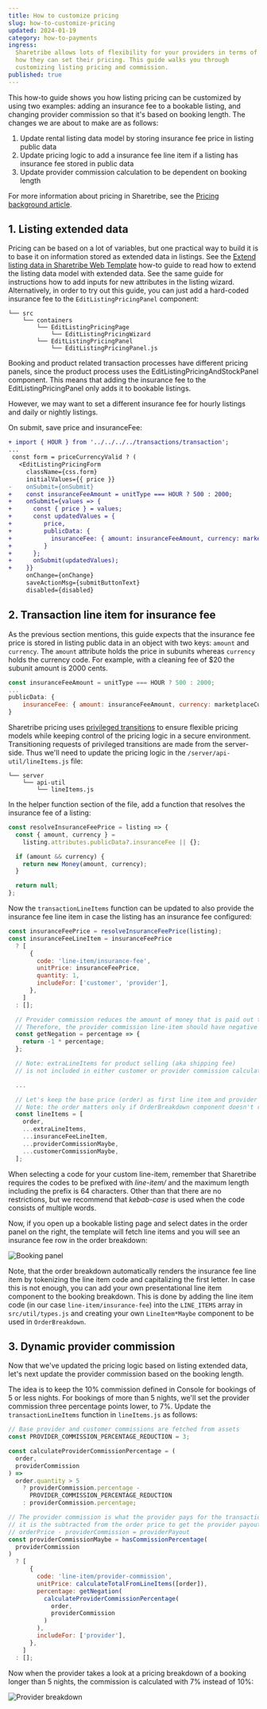 ```yaml
---
title: How to customize pricing
slug: how-to-customize-pricing
updated: 2024-01-19
category: how-to-payments
ingress:
  Sharetribe allows lots of flexibility for your providers in terms of
  how they can set their pricing. This guide walks you through
  customizing listing pricing and commission.
published: true
---
```


This how-to guide shows you how listing pricing can be customized by
using two examples: adding an insurance fee to a bookable listing, and
changing provider commission so that it's based on booking length. The
changes we are about to make are as follows:

1. Update rental listing data model by storing insurance fee price in
   listing public data
2. Update pricing logic to add a insurance fee line item if a listing
   has insurance fee stored in public data
3. Update provider commission calculation to be dependent on booking
   length

For more information about pricing in Sharetribe, see the
[Pricing background article](/concepts/pricing/).

## 1. Listing extended data

Pricing can be based on a lot of variables, but one practical way to
build it is to base it on information stored as extended data in
listings. See the
[Extend listing data in Sharetribe Web Template](/how-to/extend-listing-data-in-template/)
how-to guide to read how to extend the listing data model with extended
data. See the same guide for instructions how to add inputs for new
attributes in the listing wizard. Alternatively, in order to try out
this guide, you can just add a hard-coded insurance fee to the
`EditListingPricingPanel` component:

```shell
└── src
    └── containers
        └── EditListingPricingPage
            └── EditListingPricingWizard
        └── EditListingPricingPanel
            └── EditListingPricingPanel.js
```

Booking and product related transaction processes have different pricing
panels, since the product process uses the
EditListingPricingAndStockPanel component. This means that adding the
insurance fee to the EditListingPricingPanel only adds it to bookable
listings.

However, we may want to set a different insurance fee for hourly
listings and daily or nightly listings.

On submit, save price and insuranceFee:

```diff
+ import { HOUR } from '../../../../transactions/transaction';
...
 const form = priceCurrencyValid ? (
   <EditListingPricingForm
     className={css.form}
     initialValues={{ price }}
-    onSubmit={onSubmit}
+    const insuranceFeeAmount = unitType === HOUR ? 500 : 2000;
+    onSubmit={values => {
+      const { price } = values;
+      const updatedValues = {
+         price,
+         publicData: {
+           insuranceFee: { amount: insuranceFeeAmount, currency: marketplaceCurrency },
+         }
+      };
+      onSubmit(updatedValues);
+    }}
     onChange={onChange}
     saveActionMsg={submitButtonText}
     disabled={disabled}
```

## 2. Transaction line item for insurance fee

As the previous section mentions, this guide expects that the insurance
fee price is stored in listing public data in an object with two keys:
`amount` and `currency`. The `amount` attribute holds the price in
subunits whereas `currency` holds the currency code. For example, with a
cleaning fee of \$20 the subunit amount is 2000 cents.

```js
const insuranceFeeAmount = unitType === HOUR ? 500 : 2000;
...
publicData: {
    insuranceFee: { amount: insuranceFeeAmount, currency: marketplaceCurrency },
}
```

Sharetribe pricing uses
[privileged transitions](/concepts/privileged-transitions/) to ensure
flexible pricing models while keeping control of the pricing logic in a
secure environment. Transitioning requests of privileged transitions are
made from the server-side. Thus we'll need to update the pricing logic
in the `/server/api-util/lineItems.js` file:

```shell
└── server
    └── api-util
        └── lineItems.js
```

In the helper function section of the file, add a function that resolves
the insurance fee of a listing:

```js
const resolveInsuranceFeePrice = listing => {
  const { amount, currency } =
    listing.attributes.publicData?.insuranceFee || {};

  if (amount && currency) {
    return new Money(amount, currency);
  }

  return null;
};
```

Now the `transactionLineItems` function can be updated to also provide
the insurance fee line item in case the listing has an insurance fee
configured:

```js
const insuranceFeePrice = resolveInsuranceFeePrice(listing);
const insuranceFeeLineItem = insuranceFeePrice
  ? [
      {
        code: 'line-item/insurance-fee',
        unitPrice: insuranceFeePrice,
        quantity: 1,
        includeFor: ['customer', 'provider'],
      },
    ]
  : [];

  // Provider commission reduces the amount of money that is paid out to provider.
  // Therefore, the provider commission line-item should have negative effect to the payout total.
  const getNegation = percentage => {
    return -1 * percentage;
  };

  // Note: extraLineItems for product selling (aka shipping fee)
  // is not included in either customer or provider commission calculation.

  ...

  // Let's keep the base price (order) as first line item and provider and customer commissions as last.
  // Note: the order matters only if OrderBreakdown component doesn't recognize line-item.
  const lineItems = [
    order,
    ...extraLineItems,
    ...insuranceFeeLineItem,
    ...providerCommissionMaybe,
    ...customerCommissionMaybe,
  ];
```

<info>

When selecting a code for your custom line-item, remember that
Sharetribe requires the codes to be prefixed with _line-item/_ and the
maximum length including the prefix is 64 characters. Other than that
there are no restrictions, but we recommend that _kebab-case_ is used
when the code consists of multiple words.

</info>

Now, if you open up a bookable listing page and select dates in the
order panel on the right, the template will fetch line items and you
will see an insurance fee row in the order breakdown:

![Booking panel](booking-panel.png)

Note, that the order breakdown automatically renders the insurance fee
line item by tokenizing the line item code and capitalizing the first
letter. In case this is not enough, you can add your own presentational
line item component to the booking breakdown. This is done by adding the
line item code (in our case `line-item/insurance-fee`) into the
`LINE_ITEMS` array in `src/util/types.js` and creating your own
`LineItem*Maybe` component to be used in `OrderBreakdown`.

## 3. Dynamic provider commission

Now that we've updated the pricing logic based on listing extended data,
let's next update the provider commission based on the booking length.

The idea is to keep the 10% commission defined in Console for bookings
of 5 or less nights. For bookings of more than 5 nights, we'll set the
provider commission three percentage points lower, to 7%. Update the
`transactionLineItems` function in `lineItems.js` as follows:

```jsx
// Base provider and customer commissions are fetched from assets
const PROVIDER_COMMISSION_PERCENTAGE_REDUCTION = 3;

const calculateProviderCommissionPercentage = (
  order,
  providerCommission
) =>
  order.quantity > 5
    ? providerCommission.percentage -
      PROVIDER_COMMISSION_PERCENTAGE_REDUCTION
    : providerCommission.percentage;
```

```jsx
// The provider commission is what the provider pays for the transaction, and
// it is the subtracted from the order price to get the provider payout:
// orderPrice - providerCommission = providerPayout
const providerCommissionMaybe = hasCommissionPercentage(
  providerCommission
)
  ? [
      {
        code: 'line-item/provider-commission',
        unitPrice: calculateTotalFromLineItems([order]),
        percentage: getNegation(
          calculateProviderCommissionPercentage(
            order,
            providerCommission
          )
        ),
        includeFor: ['provider'],
      },
    ]
  : [];
```

Now when the provider takes a look at a pricing breakdown of a booking
longer than 5 nights, the commission is calculated with 7% instead of
10%:

![Provider breakdown](provider-breakdown.png)
